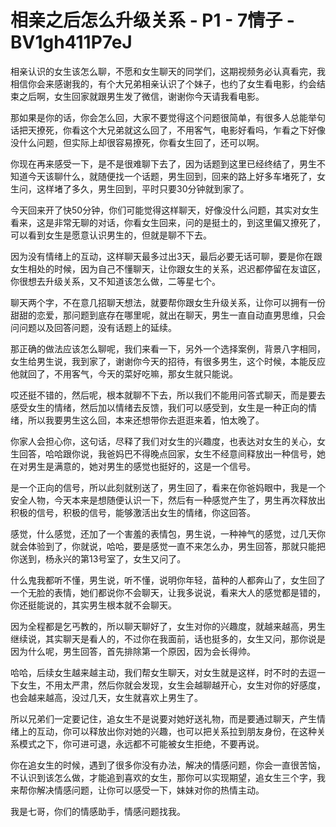 # 相亲之后怎么升级关系 - P1 - 7情子 - BV1gh411P7eJ

相亲认识的女生该怎么聊，不愿和女生聊天的同学们，这期视频务必认真看完，我相信你会来感谢我的，有个大兄弟相亲认识了个妹子，也约了女生看电影，约会结束之后啊，女生回家就跟男生发了微信，谢谢你今天请我看电影。

那如果是你的话，你会怎么回，大家不要觉得这个问题很简单，有很多人总能举句话把天撩死，你看这个大兄弟就这么回了，不用客气，电影好看吗，乍看之下好像没什么问题，但实际上却很容易撩死，你看女生回了，还可以啊。

你现在再来感受一下，是不是很难聊下去了，因为话题到这里已经终结了，男生不知道今天该聊什么，就随便找一个话题，男生回到，回来的路上好多车堵死了，女生问，这样堵了多久，男生回到，平时只要30分钟就到家了。

今天回来开了快50分钟，你们可能觉得这样聊天，好像没什么问题，其实对女生看来，这是非常无聊的对话，你看女生回来，问的是挺土的，到这里偏又撩死了，可以看到女生是愿意认识男生的，但就是聊不下去。

因为没有情绪上的互动，这样聊天最多过出3天，最后必要无话可聊，要是你在跟女生相处的时候，因为自己不懂聊天，让你跟女生的关系，迟迟都停留在友谊区，你很想去升级关系，又不知道该怎么做，二等星七个。

聊天两个字，不在意几招聊天想法，就要帮你跟女生升级关系，让你可以拥有一份甜甜的恋爱，那问题到底存在哪里呢，就出在聊天，男生一直自动直男思维，只会问问题以及回答问题，没有话题上的延续。

那正确的做法应该怎么聊呢，我们来看一下，另外一个选择案例，背景八字相同，女生给男生说，我到家了，谢谢你今天的招待，有很多男生，这个时候，本能反应他就回了，不用客气，今天的菜好吃嘛，那女生就只能说。

哎还挺不错的，然后呢，根本就聊不下去，所以我们不能用问答式聊天，而是要去感受女生的情绪，然后加以情绪去反馈，我们可以感受到，女生是一种正向的情绪，所以我要男生这么回，本来还想带你去逛逛来着，怕太晚了。

你家人会担心你，这句话，尽释了我们对女生的兴趣度，也表达对女生的关心，女生回答，哈哈跟你说，我爸妈巴不得晚点回家，女生不经意间释放出一种信号，她在对男生是满意的，她对男生的感觉也挺好的，这是一个信号。

是一个正向的信号，所以此刻就别送了，男生回了，看来在你爸妈眼中，我是一个安全人物，今天本来是想随便认识一下，然后有一种感觉产生了，男生再次释放出积极的信号，积极的信号，能够激活出女生的情绪，你这回答。

感觉，什么感觉，还加了一个害羞的表情包，男生说，一种神气的感觉，过几天你就会体验到了，你就说，哈哈，要是感觉一直不来怎么办，男生回答，那就只能把你送到，杨永兴的第13号室了，女生又问了。

什么鬼我都听不懂，男生说，听不懂，说明你年轻，苗种的人都奔山了，女生回了一个无脸的表情，她们都说你不会聊天，让我多说说，看来大人的感觉都是错的，你还挺能说的，其实男生根本就不会聊天。

因为全程都是乞丐教的，所以聊天聊好了，女生对你的兴趣度，就越来越高，男生继续说，其实聊天是看人的，不过你在我面前，话也挺多的，女生又问，那你说是因为什么呢，男生回答，首先排除第一个原因，因为会长得帅。

哈哈，后续女生越来越主动，我们帮女生聊天，对女生就是这样，时不时的去逗一下女生，不用太严肃，然后你就会发现，女生会越聊越开心，女生对你的好感度，也会越来越高，没过几天，女生就喜欢上男生了。

所以兄弟们一定要记住，追女生不是说要对她好送礼物，而是要通过聊天，产生情绪上的互动，你可以释放出你对她的兴趣，也可以把关系拉到朋友身份，在这种关系模式之下，你可进可退，永远都不可能被女生拒绝，不要再说。

你在追女生的时候，遇到了很多你没有办法，解决的情感问题，你会一直很苦恼，不认识到该怎么做，才能追到喜欢的女生，那你可以实现期望，追女生三个字，我来帮你解决情感问题，让你可以感受一下，妹妹对你的热情主动。

我是七哥，你们的情感助手，情感问题找我。